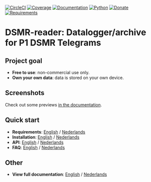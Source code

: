 [![CircleCI](https://circleci.com/gh/dennissiemensma/dsmr-reader/tree/master.svg?style=svg)](https://circleci.com/gh/dennissiemensma/dsmr-reader/tree/master)
[![Coverage](https://codecov.io/github/dennissiemensma/dsmr-reader/coverage.svg?branch=master)](https://codecov.io/gh/dennissiemensma/dsmr-reader/branch/master)
[![Documentation](https://readthedocs.org/projects/dsmr-reader/badge/?version=latest)](https://dsmr-reader.readthedocs.io/en/latest/?badge=latest)
[![Python](https://img.shields.io/badge/python-%203.5%20|%203.6%20|%203.7-brightgreen.svg)](https://dsmr-reader.readthedocs.io/en/latest/requirements.html#python)
[![Donate](https://img.shields.io/badge/Donate-PayPal-brightgreen.svg)](https://dsmr-reader.readthedocs.io/en/latest/donations.html)
[![Requirements](https://requires.io/github/dennissiemensma/dsmr-reader/requirements.svg?branch=master)](https://requires.io/github/dennissiemensma/dsmr-reader/requirements/?branch=master)

# DSMR-reader: Datalogger/archive for P1 DSMR Telegrams

## Project goal
- **Free to use**: non-commercial use only.
- **Own your own data**: data is stored on your own device.

## Screenshots
Check out some previews [in the documentation](https://dsmr-reader.readthedocs.io/en/latest/screenshots.html).

## Quick start
- **Requirements**: [English](https://dsmr-reader.readthedocs.io/en/latest/requirements.html) / [Nederlands](https://dsmr-reader.readthedocs.io/nl/latest/requirements.html)
- **Installation**: [English](https://dsmr-reader.readthedocs.io/en/latest/installation.html) / [Nederlands](https://dsmr-reader.readthedocs.io/nl/latest/installation.html)
- **API**: [English](https://dsmr-reader.readthedocs.io/en/latest/api.html) / [Nederlands](https://dsmr-reader.readthedocs.io/nl/latest/api.html)
- **FAQ**: [English](https://dsmr-reader.readthedocs.io/en/latest/faq.html) / [Nederlands](https://dsmr-reader.readthedocs.io/nl/latest/faq.html)

## Other
- **View full documentation**: [English](https://dsmr-reader.readthedocs.io/en/latest/index.html) / [Nederlands](https://dsmr-reader.readthedocs.io/nl/latest/index.html)
